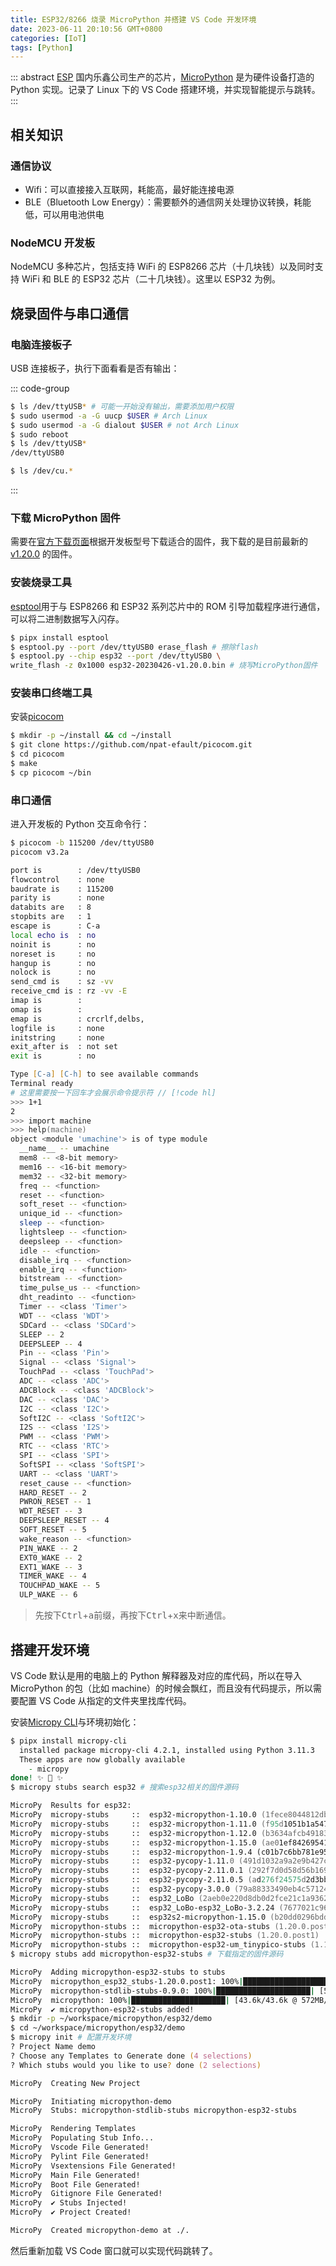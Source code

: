 ```yaml
---
title: ESP32/8266 烧录 MicroPython 并搭建 VS Code 开发环境
date: 2023-06-11 20:10:56 GMT+0800
categories: [IoT]
tags: [Python]
---
```


::: abstract
[ESP](https://www.espressif.com/zh-hans/products/socs/esp32) 国内乐鑫公司生产的芯片，[MicroPython](https://docs.micropython.org/en/latest/) 是为硬件设备打造的 Python 实现。记录了 Linux 下的 VS Code 搭建环境，并实现智能提示与跳转。
:::

<!-- more -->

## 相关知识

### 通信协议

- Wifi：可以直接接入互联网，耗能高，最好能连接电源
- BLE（Bluetooth Low Energy）：需要额外的通信网关处理协议转换，耗能低，可以用电池供电

### NodeMCU 开发板

NodeMCU 多种芯片，包括支持 WiFi 的 ESP8266 芯片（十几块钱）以及同时支持 WiFi 和 BLE 的 ESP32 芯片（二十几块钱）。这里以 ESP32 为例。

## 烧录固件与串口通信

### 电脑连接板子

USB 连接板子，执行下面看看是否有输出：

::: code-group

```zsh [Linux]
$ ls /dev/ttyUSB* # 可能一开始没有输出，需要添加用户权限
$ sudo usermod -a -G uucp $USER # Arch Linux
$ sudo usermod -a -G dialout $USER # not Arch Linux
$ sudo reboot
$ ls /dev/ttyUSB*
/dev/ttyUSB0
```

```zsh [Mac OS]
$ ls /dev/cu.*
```

:::

### 下载 MicroPython 固件

需要在[官方下载页面](https://micropython.org/download/?port=esp32)根据开发板型号下载适合的固件，我下载的是目前最新的 [v1.20.0](https://micropython.org/resources/firmware/esp32-20230426-v1.20.0.bin) 的固件。

### 安装烧录工具

[esptool](https://github.com/espressif/esptool)用于与 ESP8266 和 ESP32 系列芯片中的 ROM 引导加载程序进行通信，可以将二进制数据写入闪存。

```zsh
$ pipx install esptool
$ esptool.py --port /dev/ttyUSB0 erase_flash # 擦除flash
$ esptool.py --chip esp32 --port /dev/ttyUSB0 \
write_flash -z 0x1000 esp32-20230426-v1.20.0.bin # 烧写MicroPython固件
```

### 安装串口终端工具

安装[picocom](https://github.com/npat-efault/picocom)

```zsh
$ mkdir -p ~/install && cd ~/install
$ git clone https://github.com/npat-efault/picocom.git
$ cd picocom
$ make
$ cp picocom ~/bin
```

### 串口通信

进入开发板的 Python 交互命令行：

```zsh
$ picocom -b 115200 /dev/ttyUSB0
picocom v3.2a

port is        : /dev/ttyUSB0
flowcontrol    : none
baudrate is    : 115200
parity is      : none
databits are   : 8
stopbits are   : 1
escape is      : C-a
local echo is  : no
noinit is      : no
noreset is     : no
hangup is      : no
nolock is      : no
send_cmd is    : sz -vv
receive_cmd is : rz -vv -E
imap is        :
omap is        :
emap is        : crcrlf,delbs,
logfile is     : none
initstring     : none
exit_after is  : not set
exit is        : no

Type [C-a] [C-h] to see available commands
Terminal ready
# 这里需要按一下回车才会展示命令提示符 // [!code hl]
>>> 1+1
2
>>> import machine
>>> help(machine)
object <module 'umachine'> is of type module
  __name__ -- umachine
  mem8 -- <8-bit memory>
  mem16 -- <16-bit memory>
  mem32 -- <32-bit memory>
  freq -- <function>
  reset -- <function>
  soft_reset -- <function>
  unique_id -- <function>
  sleep -- <function>
  lightsleep -- <function>
  deepsleep -- <function>
  idle -- <function>
  disable_irq -- <function>
  enable_irq -- <function>
  bitstream -- <function>
  time_pulse_us -- <function>
  dht_readinto -- <function>
  Timer -- <class 'Timer'>
  WDT -- <class 'WDT'>
  SDCard -- <class 'SDCard'>
  SLEEP -- 2
  DEEPSLEEP -- 4
  Pin -- <class 'Pin'>
  Signal -- <class 'Signal'>
  TouchPad -- <class 'TouchPad'>
  ADC -- <class 'ADC'>
  ADCBlock -- <class 'ADCBlock'>
  DAC -- <class 'DAC'>
  I2C -- <class 'I2C'>
  SoftI2C -- <class 'SoftI2C'>
  I2S -- <class 'I2S'>
  PWM -- <class 'PWM'>
  RTC -- <class 'RTC'>
  SPI -- <class 'SPI'>
  SoftSPI -- <class 'SoftSPI'>
  UART -- <class 'UART'>
  reset_cause -- <function>
  HARD_RESET -- 2
  PWRON_RESET -- 1
  WDT_RESET -- 3
  DEEPSLEEP_RESET -- 4
  SOFT_RESET -- 5
  wake_reason -- <function>
  PIN_WAKE -- 2
  EXT0_WAKE -- 2
  EXT1_WAKE -- 3
  TIMER_WAKE -- 4
  TOUCHPAD_WAKE -- 5
  ULP_WAKE -- 6
```

> 先按下<kbd>Ctrl</kbd>+<kbd>a</kbd>前缀，再按下<kbd>Ctrl</kbd>+<kbd>x</kbd>来中断通信。

## 搭建开发环境

VS Code 默认是用的电脑上的 Python 解释器及对应的库代码，所以在导入 MicroPython 的包（比如 machine）的时候会飘红，而且没有代码提示，所以需要配置 VS Code 从指定的文件夹里找库代码。

安装[Micropy CLI](https://github.com/BradenM/micropy-cli)与环境初始化：

```zsh
$ pipx install micropy-cli
  installed package micropy-cli 4.2.1, installed using Python 3.11.3
  These apps are now globally available
    - micropy
done! ✨ 🌟 ✨
$ micropy stubs search esp32 # 搜索esp32相关的固件源码

MicroPy  Results for esp32:
MicroPy  micropy-stubs     ::  esp32-micropython-1.10.0 (1fece8044812db84c74903309b5f27732c562b0e7b7326a626576316546cd153)
MicroPy  micropy-stubs     ::  esp32-micropython-1.11.0 (f95d1051b1a547b41ac4b441bcb46152dac4a9367b7f48de93a191f29e4856b0)
MicroPy  micropy-stubs     ::  esp32-micropython-1.12.0 (b3634afcb491835ee437837e9a3d3a746fc027333d0a0704b24424e30ec533f9)
MicroPy  micropy-stubs     ::  esp32-micropython-1.15.0 (ae01ef84269541e9f91bb0620c3f9c39fd77a4cc982780df795994069ae69bfa)
MicroPy  micropy-stubs     ::  esp32-micropython-1.9.4 (c01b7c6bb781e952edf356c36c0e33bb9bb38a461f6e4f11ae805fa64d643206)
MicroPy  micropy-stubs     ::  esp32-pycopy-1.11.0 (491d1032a9a2e9b427cd4a56dc6e6263bbb7c9d8d4ce15ec72e05eed27c8de77)
MicroPy  micropy-stubs     ::  esp32-pycopy-2.11.0.1 (292f7d0d58d56b169d1728b1de9343ec982660ad588b4f321df9f0c03c2d25a4)
MicroPy  micropy-stubs     ::  esp32-pycopy-2.11.0.5 (ad276f24575d2d3bb582fa19e5e9f4e500b16469ddf668700b8c81fbf32b96e5)
MicroPy  micropy-stubs     ::  esp32-pycopy-3.0.0 (79a88333490eb4c57124c7375246d6697802ba5ac30cbfd37777868562f5b5f9)
MicroPy  micropy-stubs     ::  esp32_LoBo (2aeb0e220d8db0d2fce21c1a936228ee94824edf402ac42dda6fef0e45ded197)
MicroPy  micropy-stubs     ::  esp32_LoBo-esp32_LoBo-3.2.24 (7677021c96e1484a8768451b5d8866d19e0585c7340edba5dbfda0ffdc122881)
MicroPy  micropy-stubs     ::  esp32s2-micropython-1.15.0 (b20dd0296bddf4e37f72e222a2bfedb8450040004f7d99e4810e70ff17ce8b5e)
MicroPy  micropython-stubs ::  micropython-esp32-ota-stubs (1.20.0.post1)
MicroPy  micropython-stubs ::  micropython-esp32-stubs (1.20.0.post1)
MicroPy  micropython-stubs ::  micropython-esp32-um_tinypico-stubs (1.19.1.post6)
$ micropy stubs add micropython-esp32-stubs # 下载指定的固件源码

MicroPy  Adding micropython-esp32-stubs to stubs
MicroPy  micropython_esp32_stubs-1.20.0.post1: 100%|█████████████████████| [104k/104k @ 538MB/s]
MicroPy  micropython-stdlib-stubs-0.9.0: 100%|█████████████████████| [52.7k/52.7k @ 492MB/s]
MicroPy  micropython: 100%|█████████████████████| [43.6k/43.6k @ 572MB/s]
MicroPy  ✔ micropython-esp32-stubs added!
$ mkdir -p ~/workspace/micropython/esp32/demo
$ cd ~/workspace/micropython/esp32/demo
$ micropy init # 配置开发环境
? Project Name demo
? Choose any Templates to Generate done (4 selections)
? Which stubs would you like to use? done (2 selections)

MicroPy  Creating New Project

MicroPy  Initiating micropython-demo
MicroPy  Stubs: micropython-stdlib-stubs micropython-esp32-stubs

MicroPy  Rendering Templates
MicroPy  Populating Stub Info...
MicroPy  Vscode File Generated!
MicroPy  Pylint File Generated!
MicroPy  Vsextensions File Generated!
MicroPy  Main File Generated!
MicroPy  Boot File Generated!
MicroPy  Gitignore File Generated!
MicroPy  ✔ Stubs Injected!
MicroPy  ✔ Project Created!

MicroPy  Created micropython-demo at ./.
```

然后重新加载 VS Code 窗口就可以实现代码跳转了。
